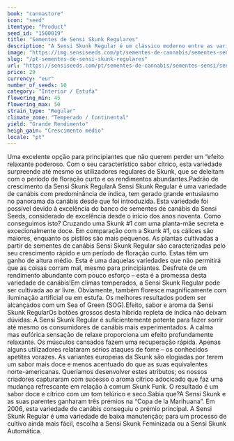 ```yaml
---
book: "cannastore"
icon: "seed"
itemtype: "Product"
seed_id: "1500019"
title: "Sementes de Sensi Skunk Regulares"
description: "A Sensi Skunk Regular é um clássico moderno entre as variedades de canábis. Fácil de cultivar, com um período de floração curto e rendimentos abundantes."
image: "https://img.sensiseeds.com/pt/sementes-de-cannabis/sementes-sensi/sensi-skunk-image.png"
slug: "/pt-sementes-de-sensi-skunk-regulares"
url: "https://sensiseeds.com/pt/sementes-de-cannabis/sementes-sensi/sensi-skunk?a_aid=cannastore"
price: 29
currency: "eur"
number_of_seeds: 10
category: "Interior / Estufa"
flowering_min: 45
flowering_max: 50
strain_type: "Regular"
climate_zone: "Temperado / Continental"
yield: "Grande Rendimento"
heigh_gain: "Crescimento médio"
locale: "pt"
---
```

Uma excelente opção para principiantes que não querem perder um “efeito relaxante poderoso. Com o seu característico sabor cítrico, esta variedade surpreende até mesmo os utilizadores regulares de Skunk, que se deleitam com o período de floração curto e os rendimentos abundantes.Padrão de crescimento da Sensi Skunk RegularA Sensi Skunk Regular é uma variedade de canábis com predominância de índica, tem gerado grande entusiasmo no panorama da canábis desde que foi introduzida. Esta variedade foi possível devido à excelência do banco de sementes de canábis da Sensi Seeds, considerado de excelência desde o início dos anos noventa. Como conseguimos isto? Cruzando uma Skunk #1 com uma planta-mãe secreta e excecionalmente doce. Em comparação com a Skunk #1, os cálices são maiores, enquanto os pistilos são mais pequenos. As plantas cultivadas a partir de sementes de canábis Sensi Skunk Regular são caracterizadas pelo seu crescimento rápido e um período de floração curto. Estas têm um ganho de altura médio. Esta é uma daquelas variedades que não permitirá que as coisas corram mal, mesmo para principiantes. Desfrute de um rendimento abundante com pouco esforço – esta é a promessa desta variedade de canábis!Em climas temperados, a Sensi Skunk Regular pode ser cultivada ao ar livre. Obviamente, também floresce magnificamente com iluminação artificial ou em estufa. Os melhores resultados podem ser alcançados com um Sea of Green (SOG).Efeito, sabor e aroma da Sensi Skunk RegularOs botões grossos desta híbrida repleta de índica não deixam dúvidas: A Sensi Skunk Regular é suficientemente potente para fazer sorrir até mesmo os consumidores de canábis mais experimentados. A calma mas eufórica sensação de relaxe proporciona um efeito profundamente relaxante. Os músculos cansados fazem uma recuperação rápida. Apenas alguns utilizadores relataram sérios ataques de fome – os conhecidos apetites vorazes. As variantes europeias da Skunk são elogiadas por terem um sabor mais doce e menos acentuado do que as suas equivalentes norte-americanas. Queríamos desenvolver estes atributos; os nossos criadores capturaram com sucesso o aroma cítrico adocicado que faz uma mudança refrescante em relação à comum Skunk Funk. O resultado é um sabor doce e cítrico com um tom telúrico e seco.Sabia que?A Sensi Skunk e as suas parentes ganharam três prémios na “Copa de la Marihuana”. Em 2006, esta variedade de canábis conseguiu o prémio principal. A Sensi Skunk Regular é uma variedade de baixa manutenção; para um processo de cultivo ainda mais fácil, escolha a Sensi Skunk Feminizada ou a Sensi Skunk Automática.
